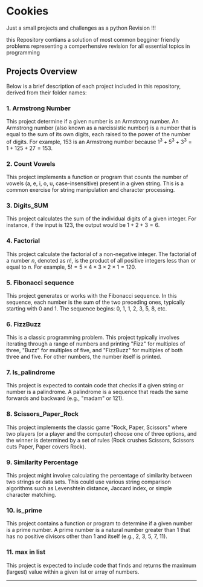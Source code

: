 # Cookies

Just a small projects and challenges as a python Revision !!!

this Repository contians a solution of most common begginer friendly problems
representing a comperhensive revision for all essential topics in programming

## Projects Overview

Below is a brief description of each project included in this repository, derived from their folder names:

### 1. Armstrong Number
This project determine if a given number is an Armstrong number. An Armstrong number (also known as a narcissistic number) is a number that is equal to the sum of its own digits, each raised to the power of the number of digits. For example, 153 is an Armstrong number because $1^3 + 5^3 + 3^3 = 1 + 125 + 27 = 153$.

### 2. Count Vowels
This project implements a function or program that counts the number of vowels (a, e, i, o, u, case-insensitive) present in a given string. This is a common exercise for string manipulation and character processing.

### 3. Digits_SUM
This project calculates the sum of the individual digits of a given integer. For instance, if the input is 123, the output would be $1+2+3 = 6$.

### 4. Factorial
This project calculate the factorial of a non-negative integer. The factorial of a number $n$, denoted as $n!$, is the product of all positive integers less than or equal to $n$. For example, $5! = 5 \times 4 \times 3 \times 2 \times 1 = 120$.

### 5. Fibonacci sequence
This project generates or works with the Fibonacci sequence. In this sequence, each number is the sum of the two preceding ones, typically starting with 0 and 1. The sequence begins: 0, 1, 1, 2, 3, 5, 8, etc.

### 6. FizzBuzz
This is a classic programming problem. This project typically involves iterating through a range of numbers and printing "Fizz" for multiples of three, "Buzz" for multiples of five, and "FizzBuzz" for multiples of both three and five. For other numbers, the number itself is printed.

### 7. Is_palindrome
This project is expected to contain code that checks if a given string or number is a palindrome. A palindrome is a sequence that reads the same forwards and backward (e.g., "madam" or 121).

### 8. Scissors_Paper_Rock
This project implements the classic game "Rock, Paper, Scissors" where two players (or a player and the computer) choose one of three options, and the winner is determined by a set of rules (Rock crushes Scissors, Scissors cuts Paper, Paper covers Rock).

### 9. Similarity Percentage
This project might involve calculating the percentage of similarity between two strings or data sets. This could use various string comparison algorithms such as Levenshtein distance, Jaccard index, or simple character matching.

### 10. is_prime
This project  contains a function or program to determine if a given number is a prime number. A prime number is a natural number greater than 1 that has no positive divisors other than 1 and itself (e.g., 2, 3, 5, 7, 11).

### 11. max in list
This project is expected to include code that finds and returns the maximum (largest) value within a given list or array of numbers.

---